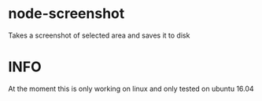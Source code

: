 # node-screenshot
Takes a screenshot of selected area and saves it to disk

# INFO
At the moment this is only working on linux and only tested on ubuntu 16.04
